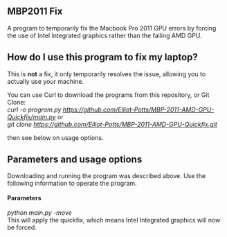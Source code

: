 ## MBP2011 Fix
A program to temporarily fix the Macbook Pro 2011 GPU errors by forcing the use of Intel Integrated graphics rather than
the failing AMD GPU. 

## How do I use this program to fix my laptop?

This is **not** a fix, it only temporarily resolves the issue, allowing you to actually use your machine.

You can use Curl to download the programs from this repository, or Git Clone: <br /> 
_curl -o program.py https://github.com/Elliot-Potts/MBP-2011-AMD-GPU-Quickfix/main.py_
or <br />
_git clone https://github.com/Elliot-Potts/MBP-2011-AMD-GPU-Quickfix.git_

then see below on usage options.

## Parameters and usage options
Downloading and running the program was described above. Use the following information to operate the program.
<br />
<br />
**Parameters** <br /> <br />
_python main.py -move_ <br />
This will apply the quickfix, which means Intel Integrated graphics will now be forced.
